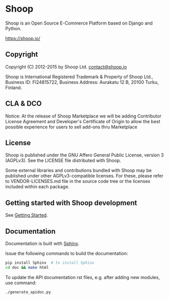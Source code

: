 # Shoop

Shoop is an Open Source E-Commerce Platform based on Django and Python.

https://shoop.io/

## Copyright

Copyright (C) 2012-2015 by Shoop Ltd. <contact@shoop.io>

Shoop is International Registered Trademark & Property of Shoop Ltd.,
Business ID: FI24815722, Business Address: Aurakatu 12 B, 20100 Turku,
Finland.

## CLA & DCO

Notice: At the release of Shoop Marketplace we will be adding
Contributor License Agreement and Developer's Certificate of Origin to
allow the best possible experience for users to sell add-ons thru
Marketplace

## License

Shoop is published under the GNU Affero General Public License,
version 3 (AGPLv3). See the LICENSE file distributed with Shoop.

Some external libraries and contributions bundled with Shoop may be
published under other AGPLv3-compatible licenses.  For these, please
refer to VENDOR-LICENSES.md file in the source code tree or the licenses
included within each package.

## Getting started with Shoop development

See [Getting Started](doc/getting_started_dev.rst).

## Documentation

Documentation is built with [Sphinx](http://sphinx-doc.org/).

Issue the following commands to build the documentation:

```sh
pip install Sphinx  # to install Sphinx
cd doc && make html
```

To update the API documentation rst files, e.g. after adding new
modules, use command:

```sh
./generate_apidoc.py
```
